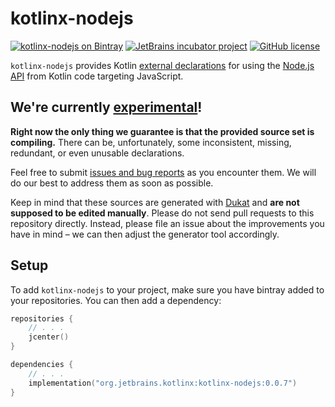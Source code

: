 # kotlinx-nodejs

[![kotlinx-nodejs on Bintray](https://img.shields.io/bintray/v/kotlin/kotlinx/kotlinx.nodejs)](https://bintray.com/kotlin/kotlinx/kotlinx.nodejs)
[![JetBrains incubator project](https://jb.gg/badges/incubator.svg)](https://confluence.jetbrains.com/display/ALL/JetBrains+on+Gi^tHub)
[![GitHub license](https://img.shields.io/badge/license-Apache%20License%202.0-blue.svg?style=flat)](https://www.apache.org/licenses/LICENSE-2.0)

`kotlinx-nodejs` provides Kotlin [external declarations](https://kotlinlang.org/docs/reference/js-interop.html) for using the [Node.js API](https://nodejs.org/docs/latest/api/) from Kotlin code targeting JavaScript. 

## We're currently [experimental](https://kotlinlang.org/docs/reference/evolution/components-stability.html)!
**Right now the only thing we guarantee is that the provided source set is compiling.** There can be, unfortunately, 
some inconsistent, missing, redundant, or even unusable declarations.
 
Feel free to submit [issues and bug reports](https://github.com/Kotlin/kotlinx-nodejs/issues) as you encounter them. We will do our best to address them as soon as possible.


Keep in mind that these sources are generated with [Dukat](https://github.com/Kotlin/dukat) and **are not supposed to be edited manually**. Please do not send pull requests to this repository directly. Instead, please file an issue about the improvements you have in mind – we can then adjust the generator tool accordingly.

## Setup
To add `kotlinx-nodejs` to your project, make sure you have bintray added to your repositories. You can then add a dependency:

```kotlin
repositories {
    // . . .
    jcenter()
}

dependencies {
    // . . .
    implementation("org.jetbrains.kotlinx:kotlinx-nodejs:0.0.7")
}
```

